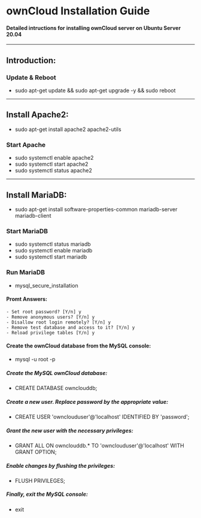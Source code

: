 # ownCloud Installation Guide
#### Detailed intructions for installing ownCloud server on Ubuntu Server 20.04

---

## Introduction:

### Update & Reboot
- sudo apt-get update && sudo apt-get upgrade -y && sudo reboot

---

## Install Apache2:

- sudo apt-get install apache2 apache2-utils

### Start Apache
- sudo systemctl enable apache2
- sudo systemctl start apache2
- sudo systemctl status apache2

---

## Install MariaDB:

- sudo apt-get install software-properties-common mariadb-server mariadb-client

### Start MariaDB
- sudo systemctl status mariadb
- sudo systemctl enable mariadb
- sudo systemctl start mariadb

### Run MariaDB
- mysql_secure_installation

#### Promt Answers:
	- Set root password? [Y/n] y
	- Remove anonymous users? [Y/n] y
	- Disallow root login remotely? [Y/n] y
	- Remove test database and access to it? [Y/n] y
	- Reload privilege tables [Y/n] y

#### Create the ownCloud database from the MySQL console:
- mysql -u root -p

##### Create the MySQL ownCloud database:
- CREATE DATABASE ownclouddb;

##### Create a new user. Replace password by the appropriate value:
- CREATE USER 'ownclouduser'@'localhost' IDENTIFIED BY 'password';

##### Grant the new user with the necessary privileges:
- GRANT ALL ON ownclouddb.* TO 'ownclouduser'@'localhost' WITH GRANT OPTION;

##### Enable changes by flushing the privileges:
- FLUSH PRIVILEGES;

##### Finally, exit the MySQL console:
- exit